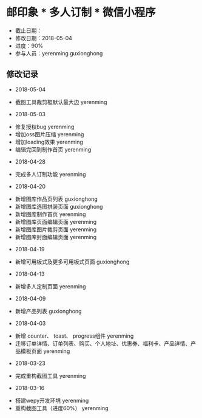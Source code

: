 # 邮印象 * 多人订制 * 微信小程序
- 截止日期：
- 修改日期：2018-05-04
- 进度：90%
- 参与人员：yerenming guxionghong

## 修改记录
- 2018-05-04
* 截图工具裁剪框默认最大边 yerenming

- 2018-05-03
* 修复授权bug yerenming
* 增加oss图片压缩 yerenming
* 增加loading效果 yerenming
* 编辑完回到制作首页 yerenming

- 2018-04-28
* 完成多人订制功能 yerenming

- 2018-04-20
* 新增图库作品页列表 guxionghong
* 新增图库选图拼装页面 guxionghong
* 新增图库制作首页 yerenming
* 新增图库页面编辑页面 yerenming
* 新增图库图片裁剪页面 yerenming
* 新增图库封面编辑页面 yerenming

- 2018-04-19
* 新增可用板式及更多可用板式页面 guxionghong

- 2018-04-13
* 新增多人定制页面 yerenming

- 2018-04-09
* 新增产品列表 guxionghong

- 2018-04-03
* 新增 counter、 toast、 progress组件 yerenming
* 迁移订单详情、订单列表、购买、个人地址、优惠券、福利卡、产品详情、产品模板页面 yerenming

- 2018-03-23
* 完成重构截图工具 yerenming

- 2018-03-16
* 搭建wepy开发环境 yerenming
* 重构截图工具（进度60%） yerenming